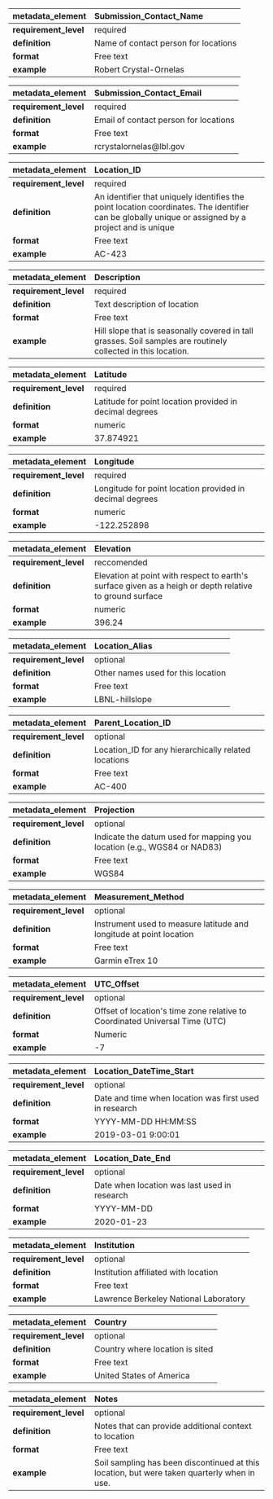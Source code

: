 |metadata_element|Submission_Contact_Name|
|:----------------------------------------------------|:----------------------------------------------------|
|**requirement_level**|required|
|**definition**|Name of contact person for locations|
|**format**|Free text|
|**example**|Robert Crystal-Ornelas|

|metadata_element|Submission_Contact_Email|
|:----------------------------------------------------|:----------------------------------------------------|
|**requirement_level**|required|
|**definition**|Email of contact person for locations|
|**format**|Free text|
|**example**|rcrystalornelas\@lbl.gov|

|metadata_element|Location_ID|
|:----------------------------------------------------|:----------------------------------------------------|
|**requirement_level**|required|
|**definition**|An identifier that uniquely identifies the point location coordinates. The identifier can be globally unique or assigned by a project and is unique|
|**format**|Free text|
|**example**|AC-423|

|metadata_element|Description|
|:----------------------------------------------------|:----------------------------------------------------|
|**requirement_level**|required|
|**definition**|Text description of location|
|**format**|Free text|
|**example**|Hill slope that is seasonally covered in tall grasses. Soil samples are routinely collected in this location.|

|metadata_element|Latitude|
|:----------------------------------------------------|:----------------------------------------------------|
|**requirement_level**|required|
|**definition**|Latitude for point location provided in decimal degrees|
|**format**|numeric|
|**example**|37.874921|

|metadata_element|Longitude|
|:----------------------------------------------------|:----------------------------------------------------|
|**requirement_level**|required|
|**definition**|Longitude for point location provided in decimal degrees|
|**format**|numeric|
|**example**|-122.252898|

|metadata_element|Elevation|
|:----------------------------------------------------|:----------------------------------------------------|
|**requirement_level**|reccomended|
|**definition**|Elevation at point with respect to earth's surface given as a heigh or depth relative to ground surface|
|**format**|numeric|
|**example**|396.24|

|metadata_element|Location_Alias|
|:----------------------------------------------------|:----------------------------------------------------|
|**requirement_level**|optional|
|**definition**|Other names used for this location|
|**format**|Free text|
|**example**|LBNL-hillslope|

|metadata_element|Parent_Location_ID|
|:----------------------------------------------------|:----------------------------------------------------|
|**requirement_level**|optional|
|**definition**|Location_ID for any hierarchically related locations|
|**format**|Free text|
|**example**|AC-400|

|metadata_element|Projection|
|:----------------------------------------------------|:----------------------------------------------------|
|**requirement_level**|optional|
|**definition**|Indicate the datum used for mapping you location (e.g., WGS84 or NAD83)|
|**format**|Free text|
|**example**|WGS84|

|metadata_element|Measurement_Method|
|:----------------------------------------------------|:----------------------------------------------------|
|**requirement_level**|optional|
|**definition**|Instrument used to measure latitude and longitude at point location|
|**format**|Free text|
|**example**|Garmin eTrex 10|

|metadata_element|UTC_Offset|
|:----------------------------------------------------|:----------------------------------------------------|
|**requirement_level**|optional|
|**definition**|Offset of location's time zone relative to Coordinated Universal Time (UTC)|
|**format**|Numeric|
|**example**|-7|

|metadata_element|Location_DateTime_Start|
|:----------------------------------------------------|:----------------------------------------------------|
|**requirement_level**|optional|
|**definition**|Date and time when location was first used in research|
|**format**|YYYY-MM-DD HH:MM:SS|
|**example**|2019-03-01 9:00:01|

|metadata_element|Location_Date_End|
|:----------------------------------------------------|:----------------------------------------------------|
|**requirement_level**|optional|
|**definition**|Date when location was last used in research|
|**format**|YYYY-MM-DD|
|**example**|2020-01-23|

|metadata_element|Institution|
|:----------------------------------------------------|:----------------------------------------------------|
|**requirement_level**|optional|
|**definition**|Institution affiliated with location|
|**format**|Free text|
|**example**|Lawrence Berkeley National Laboratory|

|metadata_element|Country|
|:----------------------------------------------------|:----------------------------------------------------|
|**requirement_level**|optional|
|**definition**|Country where location is sited|
|**format**|Free text|
|**example**|United States of America|

|metadata_element|Notes|
|:----------------------------------------------------|:----------------------------------------------------|
|**requirement_level**|optional|
|**definition**|Notes that can provide additional context to location|
|**format**|Free text|
|**example**|Soil sampling has been discontinued at this location, but were taken quarterly when in use.|
